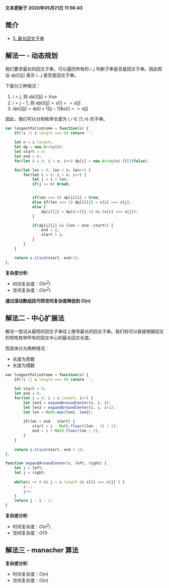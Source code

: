 **文本更新于 2020年05月21日 11:56:43**
## 简介
- [5. 最长回文子串](https://leetcode-cn.com/problems/longest-palindromic-substring/)


## 解法一 - 动态规划
我们要求最长的回文子串，可以遍历所有的 $i..j$ 判断子串是否是回文子串。因此假设 $dp[i][j]$ 表示 $i...j$ 是否是回文子串。

下面分三种情况：
1. $i = j$, 则 $dp[i][j] = true$
2. $i = j-1$, 则 $dp[i][j] = s[i] == s[j]$
3. $dp[i][j] = dp[i+1][j-1] \& s[i] == s[j]$

因此，我们可以分别枚举长度为 $i, i \in [1, n)$ 的子串。

```javascript
var longestPalindrome = function(s) {
    if(!s || s.length === 0) return '';
    
    let n = s.length;
    let dp = new Array(n);
    let start = 0;
    let end = 0;
    for(let i = 0; i < n; i++) dp[i] = new Array(n).fill(false);

    for(let len = 0; len < n; len++) {
        for(let i = 0; i < n; i++) {
            let j = i + len;
            if(j >= n) break;


            if(len === 0) dp[i][i] = true;
            else if(len === 1) dp[i][j] = s[i] === s[j];
            else {
                dp[i][j] = dp[i+1][j-1] && (s[i] === s[j]);
            }

            if(dp[i][j] && (len > end -start)) {
                end = j;
                start = i;
            }
        }
    }

    return s.slice(start, end+1);
};

```

**复杂度分析**:
- 时间复杂度：$O(n^2)$
- 空间复杂度：$O(n^2)$


**通过滚动数组技巧将空间复杂度降低到 $O(n)$**

## 解法二 - 中心扩展法
解法一尝试从最短的回文子串往上推导最长的回文子串。我们则可以直接根据回文的特性枚举所有的回文中心的最长回文长度。

而具体分为两种情况：
- 长度为奇数
- 长度为偶数

```javascript
var longestPalindrome = function(s) {
    if(!s || s.length === 0) return '';
    
    let start = 0; 
    let end = 0;
    for(let i = 0; i < s.length; i++) {
        let len1 = expandAroundCenter(s, i, i);
        let len2 = expandAroundCenter(s, i, i+1);
        let len = Math.max(len1, len2);
        
        if(len > end - start) {
            start = i - Math.floor((len - 1) / 2);
            end = i + Math.floor(len / 2);
        }
    }
    
    return s.slice(start, end + 1);
};

function expandAroundCenter(s, left, right) {
    let i = left;
    let j = right;
    
    while(i >= 0 && j < s.length && s[i] === s[j] ) {
        i--;
        j++;
    }
    return j - i - 1;
}
```
**复杂度分析**:
- 时间复杂度：$O(n^2)$
- 空间复杂度：$O(1)$
## 解法三 - manacher 算法

**复杂度分析**:
- 时间复杂度：$O(n)$
- 空间复杂度：$O(n)$